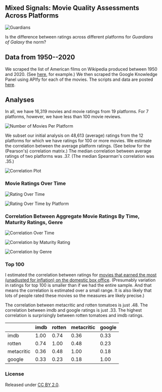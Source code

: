 ## Mixed Signals: Movie Quality Assessments Across Platforms

![Guardians](figs/goog.png)

Is the difference between ratings across different platforms for *Guardians of Galaxy* the norm? 

## Data from 1950--2020

We scraped the list of American films on Wikipedia produced between 1950 and 2020. (See [here](https://en.wikipedia.org/wiki/List_of_American_films_of_2019), for example.) We then scraped the Google Knowledge Panel using APIfy for each of the movies. The scripts and data are posted [here](https://github.com/NoahFinberg/google_kg_movie_scraper).

## Analyses

In all, we have 16,319 movies and movie ratings from 19 platforms. For 7 platforms, however, we have less than 100 movie reviews. 

![Number of Movies Per Platform](figs/n_movies.png)

We subset our initial analysis on 48,613 (average) ratings from the 12 platforms for which we have ratings for 100 or more movies. We estimate the correlation between the average platform ratings. (See below for the (Pearson's) correlation matrix.) The median correlation between average ratings of two platforms was .37. (The median Spearman's correlation was .35.)

![Correlation Plot](figs/pearson-corplot.png)

### Movie Ratings Over Time

![Rating Over Time](figs/rating_over_time.png)

![Rating Over Time by Platform](figs/rating_over_time_by_platform.png)

### Correlation Between Aggregate Movie Ratings By Time, Maturity Ratings, Genre

![Correlation Over Time](figs/genre_corr.png)

![Correlation by Maturity Rating](figs/maturity_corr.png)

![Correlation by Genre](figs/genre_corr.png)

### Top 100

I estimated the correlation between ratings for [movies that earned the most (unadjusted for inflation) on the domestic box office](https://www.filmsite.org/boxoffice.html). (Presumably variation in ratings for top 100 is smaller than if we had the entire sample. And that means the correlation is estimated over a small range. It is also likely that lots of people rated these movies so the measures are likely precise.)

The correlation between metacritic and rotten tomatoes is just .48. The correlation between imdb and google ratings is just .33. The highest correlation is surprisingly between rotten tomatoes and imdb ratings. 

|             | imdb | rotten | metacritic | google |
|-------------|------|--------|------------|--------|
| imdb        | 1.00 | 0.74   | 0.36       | 0.33   |
| rotten      | 0.74 | 1.00   | 0.48       | 0.23   |
| metacritic  | 0.36 | 0.48   | 1.00       | 0.18   |
| google      | 0.33 | 0.23   | 0.18       | 1.00   |


### License

Released under [CC BY 2.0](https://creativecommons.org/licenses/by/2.0/).
